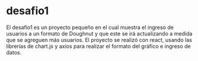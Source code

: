 # desafio1

El desafio1 es un proyecto pequeño en el cual muestra el ingreso de usuarios a un formato de Doughnut y 
que este se irá actualizando a medida que se agreguen más usuarios. El proyecto se realizó con react, 
usando las librerías de chart.js y axios para realizar el formato del gráfico e ingreso de datos.
